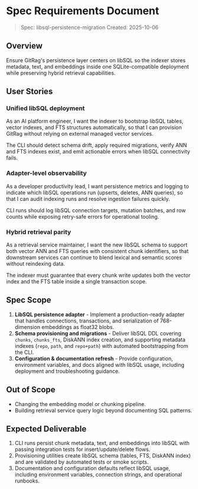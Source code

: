 # Spec Requirements Document

> Spec: libsql-persistence-migration
> Created: 2025-10-06

## Overview

Ensure GitRag's persistence layer centers on libSQL so the indexer stores metadata, text, and embeddings inside one SQLite-compatible deployment while preserving hybrid retrieval capabilities.

## User Stories

### Unified libSQL deployment

As an AI platform engineer, I want the indexer to bootstrap libSQL tables, vector indexes, and FTS structures automatically, so that I can provision GitRag without relying on external managed vector services.

The CLI should detect schema drift, apply required migrations, verify ANN and FTS indexes exist, and emit actionable errors when libSQL connectivity fails.

### Adapter-level observability

As a developer productivity lead, I want persistence metrics and logging to indicate which libSQL operations run (upserts, deletes, ANN queries), so that I can audit indexing runs and resolve ingestion failures quickly.

CLI runs should log libSQL connection targets, mutation batches, and row counts while exposing retry-safe errors for operational tooling.

### Hybrid retrieval parity

As a retrieval service maintainer, I want the new libSQL schema to support both vector ANN and FTS queries with consistent chunk identifiers, so that downstream services can continue to blend lexical and semantic scores without reindexing data.

The indexer must guarantee that every chunk write updates both the vector index and the FTS table inside a single transaction scope.

## Spec Scope

1. **LibSQL persistence adapter** - Implement a production-ready adapter that handles connections, transactions, and serialization of 768-dimension embeddings as float32 blobs.
2. **Schema provisioning and migrations** - Deliver libSQL DDL covering `chunks`, `chunks_fts`, DiskANN index creation, and supporting metadata indexes (`repo`, `path`, and `repo+path`) with automated bootstrapping from the CLI.
3. **Configuration & documentation refresh** - Provide configuration, environment variables, and docs aligned with libSQL usage, including deployment and troubleshooting guidance.

## Out of Scope

- Changing the embedding model or chunking pipeline.
- Building retrieval service query logic beyond documenting SQL patterns.

## Expected Deliverable

1. CLI runs persist chunk metadata, text, and embeddings into libSQL with passing integration tests for insert/update/delete flows.
2. Provisioning utilities create libSQL schema (tables, FTS, DiskANN index) and are validated by automated tests or smoke scripts.
3. Documentation and configuration defaults reflect libSQL usage, including environment variables, connection strings, and operational runbooks.
